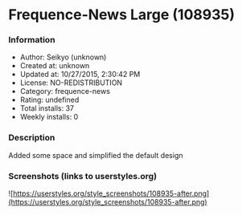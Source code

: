 # Frequence-News Large (108935)

### Information
- Author: Seikyo (unknown)
- Created at: unknown
- Updated at: 10/27/2015, 2:30:42 PM
- License: NO-REDISTRIBUTION
- Category: frequence-news
- Rating: undefined
- Total installs: 37
- Weekly installs: 0


### Description
Added some space and simplified the default design


### Screenshots (links to userstyles.org)
![https://userstyles.org/style_screenshots/108935-after.png](https://userstyles.org/style_screenshots/108935-after.png)


